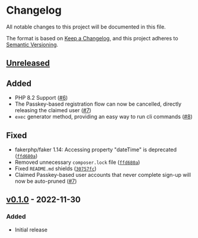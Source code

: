 # Changelog

All notable changes to this project will be documented in this file.

The format is based on [Keep a Changelog](https://keepachangelog.com/en/1.0.0/),
and this project adheres to [Semantic Versioning](https://semver.org/spec/v2.0.0.html).

## [Unreleased](https://github.com/claudiodekker/laravel-auth/compare/v0.1.0...HEAD)

## Added

- PHP 8.2 Support ([#6](https://github.com/claudiodekker/laravel-auth/pull/6))
- The Passkey-based registration flow can now be cancelled, directly releasing the claimed user ([#7](https://github.com/claudiodekker/laravel-auth/pull/7))
- `exec` generator method, providing an easy way to run cli commands ([#8](https://github.com/claudiodekker/laravel-auth/pull/8))

## Fixed

- fakerphp/faker 1.14: Accessing property "dateTime" is deprecated ([`ffd680a`](https://github.com/claudiodekker/laravel-auth/commit/ffd680a65746c8c0fe7384644979f1960242659e))
- Removed unnecessary `composer.lock` file ([`ffd680a`](https://github.com/claudiodekker/laravel-auth/commit/ffd680a65746c8c0fe7384644979f1960242659e))
- Fixed `README.md` shields ([`30757fc`](https://github.com/claudiodekker/laravel-auth/commit/30757fc80d6933d7dabdb2f67f7718ac08247108))
- Claimed Passkey-based user accounts that never complete sign-up will now be auto-pruned ([#7](https://github.com/claudiodekker/laravel-auth/pull/7))

## [v0.1.0](https://github.com/claudiodekker/laravel-auth/releases/tag/v0.1.0) - 2022-11-30

### Added

- Initial release
